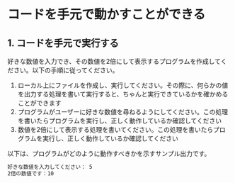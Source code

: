 # コードを手元で動かすことができる

## 1. コードを手元で実行する

好きな数値を入力でき、その数値を2倍にして表示するプログラムを作成してください。以下の手順に従ってください。

1. ローカル上にファイルを作成し、実行してください。その際に、何らかの値を出力する処理を書いて実行すると、ちゃんと実行できているかを確かめることができます
2. プログラムがユーザーに好きな数値を尋ねるようにしてください。この処理を書いたらプログラムを実行し、正しく動作しているか確認してください
3. 数値を2倍にして表示する処理を書いてください。この処理を書いたらプログラムを実行し、正しく動作しているか確認してください

以下は、プログラムがどのように動作すべきかを示すサンプル出力です。

```bash
好きな数値を入力してください： 5
2倍の数値です：10
```
